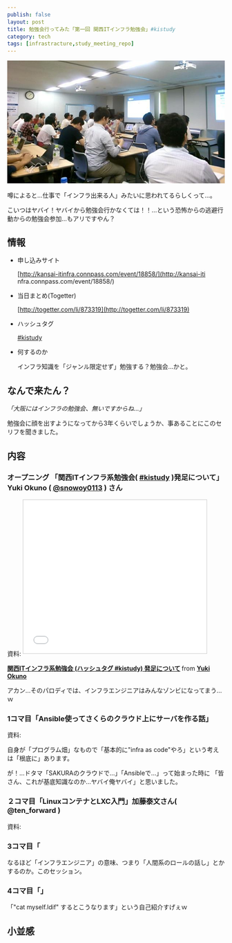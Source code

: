 ```yaml
---
publish: false
layout: post
title: 勉強会行ってみた「第一回 関西ITインフラ勉強会」#kistudy
category: tech
tags: [infrastracture,study_meeting_repo]
---
```


![会場の様子](/images/2015-09-13-kistudy.jpg)

噂によると…仕事で「インフラ出来る人」みたいに思われてるらしくって…。

こいつはヤバイ！ヤバイから勉強会行かなくては！！…という恐怖からの逃避行動からの勉強会参加…もアリですやん？

## 情報

+ 申し込みサイト

  [http://kansai-itinfra.connpass.com/event/18858/](http://kansai-iti nfra.connpass.com/event/18858/)

+ 当日まとめ(Togetter)

  [http://togetter.com/li/873319](http://togetter.com/li/873319)

+ ハッシュタグ

  [#kistudy](https://twitter.com/search?q=%23kistudy)

+ 何するのか

  インフラ知識を「ジャンル限定せず」勉強する？勉強会…かと。

## なんで来たん？

_「大阪にはインフラの勉強会、無いですからね…」_

勉強会に顔を出すようになってから3年くらいでしょうか、事あることにこのセリフを聞きました。



## 内容

### オープニング 「関西ITインフラ系勉強会( [#kistudy](https://twitter.com/search?q=%23kistudy) )発足について」 Yuki Okuno ( [@snowoy0113](https://twitter.com/snowoy0113) ) さん

資料: <iframe src="//www.slideshare.net/slideshow/embed_code/key/9wm0nJnFh0BaKq" width="425" height="355" frameborder="0" marginwidth="0" marginheight="0" scrolling="no" style="border:1px solid #CCC; border-width:1px; margin-bottom:5px; max-width: 100%;" allowfullscreen> </iframe> <div style="margin-bottom:5px"> <strong> <a href="//www.slideshare.net/yukiokuno0113/it-kistudy" title="関西ITインフラ系勉強会 (ハッシュタグ #kistudy) 発足について" target="_blank">関西ITインフラ系勉強会 (ハッシュタグ #kistudy) 発足について</a> </strong> from <strong><a href="//www.slideshare.net/yukiokuno0113" target="_blank">Yuki Okuno</a></strong> </div>

アカン…そのパロディでは、インフラエンジニアはみんなゾンビになってまう…ｗ

### 1コマ目「Ansible使ってさくらのクラウド上にサーバを作る話」

資料:

自身が「プログラム畑」なもので「基本的に"infra as code"やろ」という考えは「根底に」あります。

が！…ドタマ「SAKURAのクラウドで…」「Ansibleで…」って始まった時に
「皆さん、これが基底知識なのか…ヤバイ俺ヤバイ」と思いました。




### ２コマ目「LinuxコンテナとLXC入門」加藤泰文さん( @ten_forward )

資料: <script async class="speakerdeck-embed" data-id="71f0fe44770b4a1e8755469e6aaa5104" data-ratio="1.33333333333333" src="//speakerdeck.com/assets/embed.js"></script>

### 3コマ目「

なるほど「インフラエンジニア」の意味、つまり「人間系のロールの話し」とかするのか。このセッション。

### 4コマ目「」  

「"cat myself.ldif" するとこうなります」という自己紹介すげぇｗ

## 小並感
